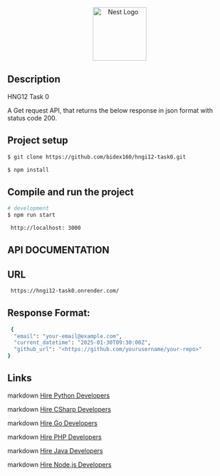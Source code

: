 <p align="center">
  <a href="http://nestjs.com/" target="blank"><img src="https://nestjs.com/img/logo-small.svg" width="120" alt="Nest Logo" /></a>
</p>

[circleci-image]: https://img.shields.io/circleci/build/github/nestjs/nest/master?token=abc123def456
[circleci-url]: https://circleci.com/gh/nestjs/nest

## Description
HNG12 Task 0

A Get request API, that returns the below response in json format with status code 200.


## Project setup

```bash
$ git clone https://github.com/bidex160/hngi12-task0.git

$ npm install
```

## Compile and run the project

```bash
# development
$ npm run start

 http://localhost: 3000
```
## API DOCUMENTATION


## URL
```bash
 https://hngi12-task0.onrender.com/
```

## Response Format:
```bash
 {
  "email": "your-email@example.com",
  "current_datetime": "2025-01-30T09:30:00Z",
  "github_url": "<https://github.com/yourusername/your-repo>"
}
```

##  Links
markdown
[Hire Python Developers](https://hng.tech/hire/python-developers)

markdown
[Hire CSharp Developers](https://hng.tech/hire/csharp-developers)

markdown
[Hire Go Developers](https://hng.tech/hire/golang-developers)

markdown
[Hire PHP Developers](https://hng.tech/hire/php-developers)

markdown
[Hire Java Developers](https://hng.tech/hire/java-developers)

markdown
[Hire Node.js Developers](https://hng.tech/hire/nodejs-developers)



